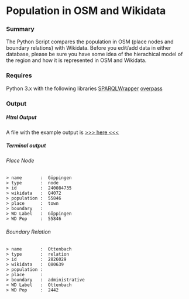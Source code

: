 # Population in OSM and Wikidata

### Summary
The Python Script compares the population in OSM (place nodes and boundary relations) with Wikidata. Before you edit/add data in either database, please be sure you have some idea of the hierachical model of the region and how it is represented in OSM and Wikidata. 

### Requires
Python 3.x with the following libraries
[SPARQLWrapper](https://rdflib.github.io/sparqlwrapper/) 
[overpass](https://github.com/mvexel/overpass-api-python-wrapper)

### Output

##### Html Output
A file with the example output is [>>> here <<<](https://htmlpreview.github.com/?https://github.com/ThomasBarris/populationWDvsOSM/blob/master/example.html)

##### Terminal output
###### Place Node
```
> name       :  Göppingen
> type       :  node
> id         :  240084735
> wikidata   :  Q4072
> population :  55846
> place      :  town
> boundary   :  
> WD Label   :  Göppingen
> WD Pop     :  55846
```

###### Boundary Relation
```
> name       :  Ottenbach
> type       :  relation
> id         :  2826029
> wikidata   :  Q80639
> population :  
> place      :  
> boundary   :  administrative
> WD Label   :  Ottenbach
> WD Pop     :  2442
```
